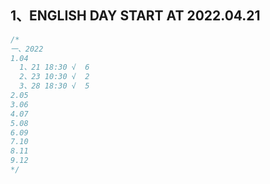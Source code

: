 <a name="1"></a>
## 1、ENGLISH DAY START AT 2022.04.21
```JavaScript
/*
一、2022
1.04
  1、21 18:30 √  6
  2、23 10:30 √  2
  3、28 18:30 √  5
2.05
3.06
4.07
5.08
6.09
7.10
8.11
9.12
*/
```